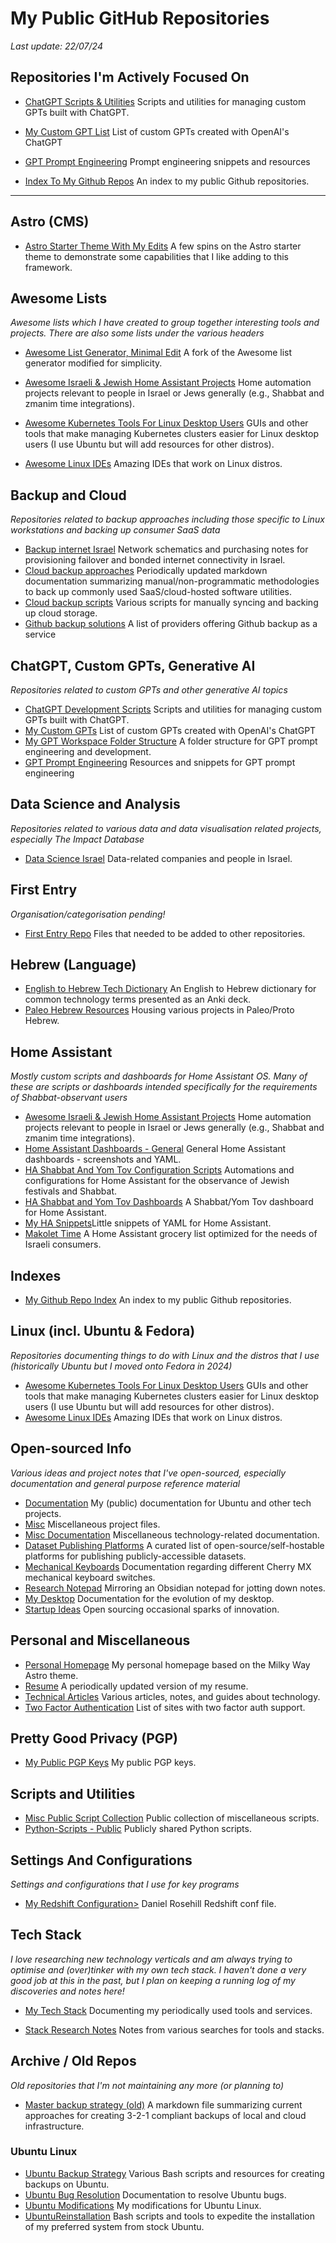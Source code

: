 # My Public GitHub Repositories

*Last update: 22/07/24*

 
## Repositories I'm Actively Focused On

- [ChatGPT Scripts & Utilities](https://github.com/danielrosehill/ChatGPT-CustomGPT-Dev) Scripts and utilities for managing custom GPTs built with ChatGPT.

- [My Custom GPT List](https://github.com/danielrosehill/My-Custom-GPTs)
   List of custom GPTs created with OpenAI's ChatGPT

- [GPT Prompt Engineering](https://github.com/danielrosehill/GPT-Prompt-Engineering-)
  Prompt engineering snippets and resources

- [Index To My Github Repos](https://github.com/danielrosehill/My-Github-Repo-Index) An index to my public Github repositories.

---

## Astro (CMS)

- [Astro Starter Theme With My Edits](https://github.com/danielrosehill/astrostarter)
   A few spins on the Astro starter theme to demonstrate some capabilities that I like adding to this framework.

## Awesome Lists

*Awesome lists which I have created to group together interesting tools and projects. There are also some lists under the various headers*

- [Awesome List Generator, Minimal Edit](https://github.com/danielrosehill/minimal-awesome-list-generator)
   A fork of the Awesome list generator modified for simplicity.

 - [Awesome Israeli & Jewish Home Assistant Projects](https://github.com/danielrosehill/awesome-israeli-jewish-home-assistant) Home automation projects relevant to people in Israel or Jews generally (e.g., Shabbat and zmanim time integrations).

 - [Awesome Kubernetes Tools For Linux Desktop Users](https://github.com/danielrosehill/awesome-kubernetes-for-linux-desktop) GUIs and other tools that make managing Kubernetes clusters easier for Linux desktop users (I use Ubuntu but will add resources for other distros).

 - [Awesome Linux IDEs](https://github.com/danielrosehill/awesome-linux-ides) Amazing IDEs that work on Linux distros.

## Backup and Cloud

*Repositories related to backup approaches including those specific to Linux workstations and backing up consumer SaaS data*

- [Backup internet Israel](https://github.com/danielrosehill/backup_internet_israel) Network schematics and purchasing notes for provisioning failover and bonded internet connectivity in Israel.
- [Cloud backup approaches](https://github.com/danielrosehill/CloudBackupApproaches) Periodically updated markdown documentation summarizing manual/non-programmatic methodologies to back up commonly used SaaS/cloud-hosted software utilities.
- [Cloud backup scripts](https://github.com/danielrosehill/CloudBackupScripts) Various scripts for manually syncing and backing up cloud storage.
- [Github backup solutions](https://github.com/danielrosehill/Github-Backup-Solutions) A list of providers offering Github backup as a service 

## ChatGPT, Custom GPTs, Generative AI

*Repositories related to custom GPTs and other generative AI topics*

- [ChatGPT Development Scripts](https://github.com/danielrosehill/ChatGPT-CustomGPT-Dev) Scripts and utilities for managing custom GPTs built with ChatGPT.
- [My Custom GPTs](https://github.com/danielrosehill/My-Custom-GPTs)
   List of custom GPTs created with OpenAI's ChatGPT
- [My GPT Workspace Folder Structure](https://github.com/danielrosehill/GPT-Workspace-Folder-Structure) A folder structure for GPT prompt engineering and development.
- [GPT Prompt Engineering](https://github.com/danielrosehill/GPT-Prompt-Engineering-) Resources and snippets for GPT prompt engineering
 

## Data Science and Analysis

*Repositories related to various data and data visualisation related projects, especially The Impact Database*

- [Data Science Israel](https://github.com/danielrosehill/Data-Science-Israel) Data-related companies and people in Israel.


## First Entry

*Organisation/categorisation pending!*

- [First Entry Repo](https://github.com/danielrosehill/FirstEntryPublic) Files that needed to be added to other repositories.

## Hebrew (Language)
 
- [English to Hebrew Tech Dictionary](https://github.com/danielrosehill/ENHETechDictionary) An English to Hebrew dictionary for common technology terms presented as an Anki deck.
- [Paleo Hebrew Resources](https://github.com/danielrosehill/PaleoHebrew) Housing various projects in Paleo/Proto Hebrew.

## Home Assistant

*Mostly custom scripts and dashboards for Home Assistant OS. Many of these are scripts or dashboards intended specifically for the requirements of Shabbat-observant users*


- [Awesome Israeli & Jewish Home Assistant Projects](https://github.com/danielrosehill/awesome-israeli-jewish-home-assistant) Home automation projects relevant to people in Israel or Jews generally (e.g., Shabbat and zmanim time integrations).
- [Home Assistant Dashboards - General](https://github.com/danielrosehill/Home-Assistant-Dashboards-General-) General Home Assistant dashboards - screenshots and YAML.
- [HA Shabbat And Yom Tov Configuration Scripts](https://github.com/danielrosehill/Home-Assistant-Shabbat-Yom-Tom) Automations and configurations for Home Assistant for the observance of Jewish festivals and Shabbat.
- [HA Shabbat and Yom Tov Dashboards](https://github.com/danielrosehill/Home-Assistant-Shabbat-Yom-Tov-Dashboard) A Shabbat/Yom Tov dashboard for Home Assistant.
- [My HA Snippets](https://github.com/danielrosehill/Home-Assistant-snippets)Little snippets of YAML for Home Assistant.
- [Makolet Time](https://github.com/danielrosehill/MakoletTime)
   A Home Assistant grocery list optimized for the needs of Israeli consumers.
 
 ## Indexes

- [My Github Repo Index](https://github.com/danielrosehill/My-Github-Repo-Index) An index to my public Github repositories.

## Linux (incl. Ubuntu & Fedora)

*Repositories documenting things to do with Linux and the distros that I use (historically Ubuntu but I moved onto Fedora in 2024)*

- [Awesome Kubernetes Tools For Linux Desktop Users](https://github.com/danielrosehill/awesome-kubernetes-for-linux-desktop) GUIs and other tools that make managing Kubernetes clusters easier for Linux desktop users (I use Ubuntu but will add resources for other distros).
- [Awesome Linux IDEs](https://github.com/danielrosehill/awesome-linux-ides) Amazing IDEs that work on Linux distros.


## Open-sourced Info

*Various ideas and project notes that I've open-sourced, especially documentation and general purpose reference material*

- [Documentation](https://github.com/danielrosehill/Documentation) My (public) documentation for Ubuntu and other tech projects.
- [Misc](https://github.com/danielrosehill/Misc) Miscellaneous project files.
- [Misc Documentation](https://github.com/danielrosehill/Misc_Documentation) Miscellaneous technology-related documentation.
- [Dataset Publishing Platforms](https://github.com/danielrosehill/Dataset-Publishing-Platforms) A curated list of open-source/self-hostable platforms for publishing publicly-accessible datasets.
- [Mechanical Keyboards](https://github.com/danielrosehill/MechanicalKeyboards) Documentation regarding different Cherry MX mechanical keyboard switches.
- [Research Notepad](https://github.com/danielrosehill/ResearchNotepad) Mirroring an Obsidian notepad for jotting down notes.
- [My Desktop](https://github.com/danielrosehill/MyDesktop) Documentation for the evolution of my desktop.
- [Startup Ideas](https://github.com/danielrosehill/StartupIdeas) Open sourcing occasional sparks of innovation.

## Personal and Miscellaneous


- [Personal Homepage](https://github.com/danielrosehill/PersonalHomepage) My personal homepage based on the Milky Way Astro theme.
- [Resume](https://github.com/danielrosehill/Resume) A periodically updated version of my resume.
- [Technical Articles](https://github.com/danielrosehill/TechnicalArticles) Various articles, notes, and guides about technology.
- [Two Factor Authentication](https://github.com/danielrosehill/twofactorauth)
   List of sites with two factor auth support.

## Pretty Good Privacy (PGP)

- [My Public PGP Keys](https://github.com/danielrosehill/mypublicpgpkeys) My public PGP keys.

## Scripts and Utilities


- [Misc Public Script Collection](https://github.com/danielrosehill/Misc-scripts-public) Public collection of miscellaneous scripts.
- [Python-Scripts - Public](https://github.com/danielrosehill/Python-Scripts---Public) Publicly shared Python scripts.


## Settings And Configurations

*Settings and configurations that I use for key programs*

- [My Redshift Configuration>](https://github.com/danielrosehill/myredshiftconf) Daniel Rosehill Redshift conf file.

## Tech Stack

*I love researching new technology verticals and am always trying to optimise and (over)tinker with my own tech stack. I haven't done a very good job at this in the past, but I plan on keeping a running log of my discoveries and notes here!*

- [My Tech Stack](https://github.com/danielrosehill/My_Tech_Stack) Documenting my periodically used tools and services.

- [Stack Research Notes](https://github.com/danielrosehill/Stack-Research-Notes) Notes from various searches for tools and stacks.

## Archive / Old Repos

*Old repositories that I'm not maintaining any more (or planning to)*

- [Master backup strategy (old)](https://github.com/danielrosehill/Master_Backup_Strategy)
   A markdown file summarizing current approaches for creating 3-2-1 compliant backups of local and cloud infrastructure.

### Ubuntu Linux

- [Ubuntu Backup Strategy](https://github.com/danielrosehill/UbuntuBackupStrategy) Various Bash scripts and resources for creating backups on Ubuntu.
- [Ubuntu Bug Resolution](https://github.com/danielrosehill/UbuntuBugResolution) Documentation to resolve Ubuntu bugs.
- [Ubuntu Modifications](https://github.com/danielrosehill/UbuntuModifications) My modifications for Ubuntu Linux.
- [UbuntuReinstallation](https://github.com/danielrosehill/UbuntuReinstallation) Bash scripts and tools to expedite the installation of my preferred system from stock Ubuntu.
